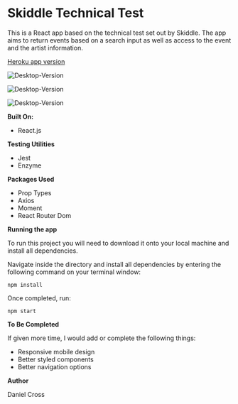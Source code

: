 # Skiddle Technical Test

This is a React app based on the technical test set out by Skiddle.
The app aims to return events based on a search input as well as access to the event and the artist information.

[Heroku app version](https://skiddle.herokuapp.com/ "Heroku App Version")

![Desktop-Version](https://i.imgur.com/JXtbXke.png)

![Desktop-Version](https://i.imgur.com/iCSPsOK.png)

![Desktop-Version](https://i.imgur.com/tTUQ2PS.png)

**Built On:**

- React.js

**Testing Utilities**

- Jest
- Enzyme

**Packages Used**

- Prop Types
- Axios
- Moment
- React Router Dom

**Running the app**

To run this project you will need to download it onto your local machine and install all dependencies.

Navigate inside the directory and install all dependencies by entering the following command on your terminal window:

`npm install`

Once completed, run:

`npm start`

**To Be Completed**

If given more time, I would add or complete the following things:

- Responsive mobile design
- Better styled components
- Better navigation options

**Author**

Daniel Cross
